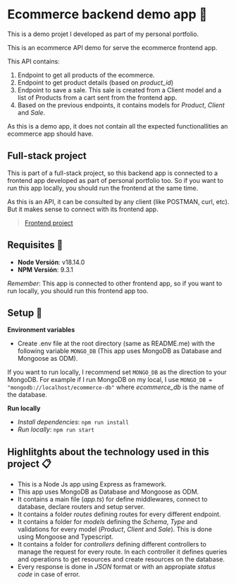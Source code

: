 # Ecommerce backend demo app 🚀

This is a demo projet I developed as part of my personal portfolio.

This is an ecommerce API demo for serve the ecommerce frontend app.

This API contains:

1) Endpoint to get all products of the ecommerce.
2) Endpoint to get product details (based on _product_id_)
3) Endpoint to save a sale. This sale is created from a Client model and a list of Products from a cart sent from the frontend app.
4) Based on the previous endpoints, it contains models for _Product_, _Client_ and _Sale_.

As this is a demo app, it does not contain all the expected functionallities an ecommerce app should have.

## Full-stack project

This is part of a full-stack project, so this backend app is connected to a frontend app developed as part of personal portfolio too. So if you want to run this app locally, you should run the frontend at the same time.

As this is an API, it can be consulted by any client (like POSTMAN, curl, etc). But it makes sense to connect with its frontend app.

> [Frontend project](https://github.com/leoBravoRain/ecommerce-frontend)

## Requisites 🔌

- **Node Versión**: v18.14.0
- **NPM Versión**: 9.3.1

_Remember_: This app is connected to other frontend app, so if you want to run locally, you should run this frontend app too.

## Setup 🚀

**Environment variables**
- Create .env file at the root directory (same as README.me) with the following variable `MONGO_DB` (This app uses MongoDB as Database and Mongoose as ODM).

If you want to run locally, I recommend set `MONGO_DB` as the direction to your MongoDB. For example if I run MongoDB on my local, I use `MONGO_DB = "mongodb://localhost/ecommerce-db"` where _ecommerce_db_ is the name of the database. 


**Run locally**

- _Install dependencies_: `npm run install`
- _Run locally_: `npm run start`

## Highlitghts about the technology used in this project 📋

 - This is a Node Js app using Express as framework.
 - This app uses MongoDB as Database and Mongoose as ODM. 
 - It contains a main file (_app.ts_) for define middlewares, connect to database, declare routers and setup server.
 - It contains a folder _routes_ defining routes for every different endpoint.
 - It contains a folder for _models_ defining the _Schema_, _Type_ and validations for every model (_Product_, _Client_ and _Sale_). This is done using Mongoose and Typescript.
 - It contains a folder for _controllers_ defining different controllers to manage the request for every route. In each controller it defines queries and operations to get resources and create resources on the database.
 - Every response is done in _JSON_ format or with an appropiate _status code_ in case of error.
